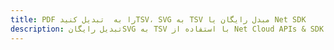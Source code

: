 ---title: PDF را به  تبدیل کنیدTSV، SVG به TSV مبدل رایگان یا Net SDKdescription: تبدیل رایگانSVG به TSV با استفاده از Net Cloud APIs & SDK همچنین اسناد PDF را در Cloud ایجاد، ویرایش و رندر کنید.---